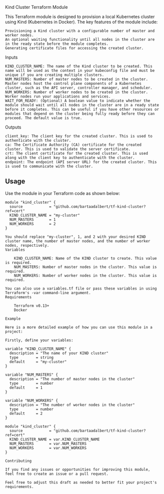 Kind Cluster Terraform Module

This Terraform module is designed to provision a local Kubernetes cluster using Kind (Kubernetes in Docker). The key features of the module include:

    Provisioning a Kind cluster with a configurable number of master and worker nodes.
    An optional waiting functionality until all nodes in the cluster are in the ready state before the module completes.
    Generating certificate files for accessing the created cluster.

Inputs

    KIND_CLUSTER_NAME: The name of the Kind cluster to be created. This name will be used as the context in your kubeconfig file and must be unique if you are creating multiple clusters.
    NUM_MASTERS: Number of master nodes to be created in the cluster. Master nodes host the control plane components of a Kubernetes cluster, such as the API server, controller manager, and scheduler.
    NUM_WORKERS: Number of worker nodes to be created in the cluster. Worker nodes run your applications and services.
    WAIT_FOR_READY: (Optional) A boolean value to indicate whether the module should wait until all nodes in the cluster are in a ready state before it completes. This can be useful if you have other resources or modules that depend on the cluster being fully ready before they can proceed. The default value is true.

Outputs

    client_key: The client key for the created cluster. This is used to authenticate with the cluster.
    ca: The Certificate Authority (CA) certificate for the created cluster. This is used to validate the server certificate.
    crt: The client certificate for the created cluster. This is used along with the client key to authenticate with the cluster.
    endpoint: The endpoint (API server URL) for the created cluster. This is used to communicate with the cluster.


## Usage

Use the module in your Terraform code as shown below:

```hcl
module "kind_cluster" {
  source            = "github.com/bartaadalbert/tf-kind-cluster?ref=cert"
  KIND_CLUSTER_NAME = "my-cluster"
  NUM_MASTERS       = 1
  NUM_WORKERS       = 2
}

You should replace "my-cluster", 1, and 2 with your desired KIND cluster name, the number of master nodes, and the number of worker nodes, respectively.
Variables

    KIND_CLUSTER_NAME: Name of the KIND cluster to create. This value is required.
    NUM_MASTERS: Number of master nodes in the cluster. This value is required.
    NUM_WORKERS: Number of worker nodes in the cluster. This value is required.

You can also use a variables.tf file or pass these variables in using Terraform's -var command-line argument.
Requirements

    Terraform v0.13+
    Docker

Example

Here is a more detailed example of how you can use this module in a project:

Firstly, define your variables:

variable "KIND_CLUSTER_NAME" {
  description = "The name of your KIND cluster"
  type        = string
  default     = "my-cluster"
}

variable "NUM_MASTERS" {
  description = "The number of master nodes in the cluster"
  type        = number
  default     = 1
}

variable "NUM_WORKERS" {
  description = "The number of worker nodes in the cluster"
  type        = number
  default     = 2
}

module "kind_cluster" {
  source            = "github.com/bartaadalbert/tf-kind-cluster?ref=cert"
  KIND_CLUSTER_NAME = var.KIND_CLUSTER_NAME
  NUM_MASTERS       = var.NUM_MASTERS
  NUM_WORKERS       = var.NUM_WORKERS
}

Contributing

If you find any issues or opportunities for improving this module, feel free to create an issue or a pull request.

Feel free to adjust this draft as needed to better fit your project's requirements.

